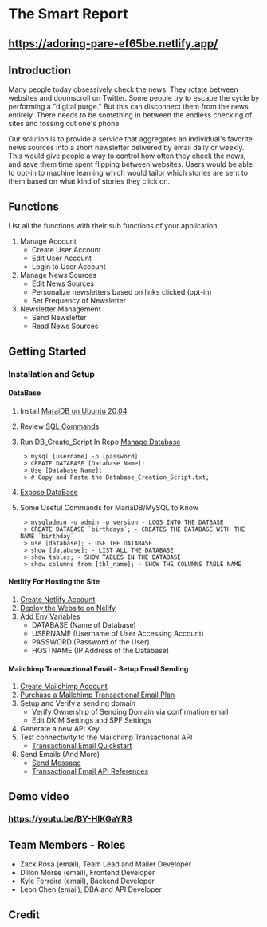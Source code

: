 # The Smart Report
## https://adoring-pare-ef65be.netlify.app/

## Introduction

Many people today obsessively check the news. They rotate between websites and doomscroll on Twitter. Some people try to escape the cycle by performing a "digital purge." But this can disconnect them from the news entirely. There needs to be something in between the endless checking of sites and tossing out one's phone.

Our solution is to provide a service that aggregates an individual's favorite news sources into a short newsletter delivered by email daily or weekly. This would give people a way to control how often they check the news, and save them time spent flipping between websites. Users would be able to opt-in to machine learning which would tailor which stories are sent to them based on what kind of stories they click on.


## Functions
List all the functions with their sub functions of your application.
1. Manage Account
	* Create User Account
	* Edit User Account
	* Login to User Account
2. Manage News Sources
	* Edit News Sources
	* Personalize newsletters based on links clicked (opt-in)
	* Set Frequency of Newsletter
3. Newsletter Management
	* Send Newsletter
	* Read News Sources


## Getting Started 
### Installation and Setup
#### DataBase
1. Install [MaraiDB on Ubuntu 20.04](https://www.digitalocean.com/community/tutorials/how-to-install-mariadb-on-ubuntu-20-04)
2. Review [SQL Commands](https://www.digitalocean.com/community/tutorials/introduction-to-queries-mysql)
3. Run DB_Create_Script In Repo [Manage Database](https://www.digitalocean.com/community/tutorials/how-to-create-and-manage-databases-in-mysql-and-mariadb-on-a-cloud-server)

		> mysql [username] -p [password]
		> CREATE DATABASE [Database Name];
		> Use [Database Name];
		> # Copy and Paste the Database_Creation_Script.txt;

4. [Expose DataBase](https://mariadb.com/kb/en/configuring-mariadb-for-remote-client-access/)
5. Some Useful Commands for MariaDB/MySQL to Know
	
		> mysqladmin -u admin -p version - LOGS INTO THE DATBASE
		> CREATE DATABASE `birthdays`; - CREATES THE DATABASE WITH THE NAME `birthday`
		> use [database]; - USE THE DATABASE
		> show [database]; - LIST ALL THE DATABASE
		> show tables; - SHOW TABLES IN THE DATABASE
		> show columns from [tbl_name]; - SHOW THE COLUMNS TABLE NAME

#### Netlify For Hosting the Site
1. [Create Netlify Account](https://app.netlify.com/signup/email)
2. [Deploy the Website on Nelify](https://www.netlify.com/blog/2016/09/29/a-step-by-step-guide-deploying-on-netlify/)
3. [Add Env Variables](https://docs.netlify.com/configure-builds/environment-variables/)
	* DATABASE (Name of Database)
	* USERNAME (Username of User Accessing Account)
	* PASSWORD (Password of the User)
	* HOSTNAME (IP Address of the Database)

#### Mailchimp Transactional Email - Setup Email Sending
1. [Create Mailchimp Account](https://mailchimp.com/)
2. [Purchase a Mailchimp Transactional Email Plan](https://mailchimp.com/pricing/transactional-email/)
3. Setup and Verify a sending domain
	* Verify Ownership of Sending Domain via confirmation email
	* Edit DKIM Settings and SPF Settings
4. Generate a new API Key
5. Test connectivity to the Mailchimp Transactional API
	* [Transactional Email Quickstart](https://mailchimp.com/developer/transactional/guides/quick-start/)	
6. Send Emails (And More)
	* [Send Message](https://mailchimp.com/developer/transactional/api/messages/send-new-message/)
	* [Transactional Email API References](https://mailchimp.com/developer/transactional/api/exports/)

## Demo video
### https://youtu.be/BY-HlKGaYR8

## Team Members - Roles
* Zack Rosa (email), Team Lead and Mailer Developer
* Dillon Morse (email), Frontend Developer
* Kyle Ferreira (email), Backend Developer
* Leon Chen (email), DBA and API Developer


## Credit

